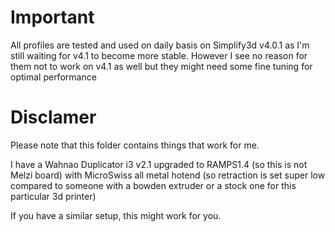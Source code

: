 # Important

All profiles are tested and used on daily basis on Simplify3d v4.0.1 as I'm 
still waiting for v4.1 to become more stable. However I see no reason for them not
to work on v4.1 as well but they might need some fine tuning for optimal performance

# Disclamer

Please note that this folder contains things that work for me.

I have a Wahnao Duplicator i3 v2.1 upgraded to RAMPS1.4 (so this is not Melzi board)
with MicroSwiss all metal hotend (so retraction is set super low compared
to someone with a bowden extruder or a stock one for this particular 3d printer)

If you have a similar setup, this might work for you.
